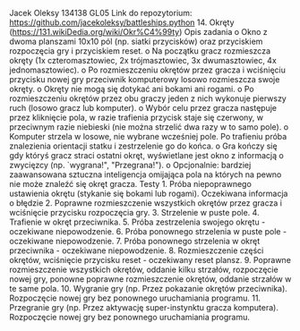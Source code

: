 Jacek Oleksy 134138 GL05
Link do repozytorium: https://github.com/jacekoleksy/battleships.python
14. Okręty (https://131.wikiDedia.org/wiki/Okr%C4%99ty) 
Opis zadania 
	o Okno z dwoma planszami 10x10 pól (np. siatki przycisków) oraz przyciskiem rozpoczęcia gry i przyciskiem reset. 
	o Na początku gracz rozmieszcza okręty (1x czteromasztowiec, 2x trójmasztowiec, 3x dwumasztowiec, 4x jednomasztowiec). 
	o Po rozmieszczeniu okrętów przez gracza i wciśnięciu przycisku nowej gry przeciwnik komputerowy losowo rozmieszcza swoje okręty. 
	o Okręty nie mogą się dotykać ani bokami ani rogami. 
	o Po rozmieszczeniu okrętów przez obu graczy jeden z nich wykonuje pierwszy ruch (losowo gracz lub komputer). 
	o Wybór celu przez gracza następuje przez kliknięcie pola, w razie trafienia przycisk staje się czerwony, w przeciwnym razie niebieski (nie można strzelić dwa razy w to samo pole). 
	o Komputer strzela w losowe, nie wybrane wcześniej pole. Po trafieniu próba znalezienia orientacji statku i zestrzelenie go do końca. 
	o Gra kończy się gdy któryś gracz straci ostatni okręt, wyświetlane jest okno z informacją o zwycięzcy (np. `wygrana!", "Przegrana!"). 
	o Opcjonalnie: bardziej zaawansowana sztuczna inteligencja omijająca pola na których na pewno nie może znaleźć się okręt gracza. 
Testy 
	1. Próba niepoprawnego ustawienia okrętu (stykanie się bokami lub rogami). Oczekiwana informacja o błędzie 
	2. Poprawne rozmieszczenie wszystkich okrętów przez gracza i wciśnięcie przycisku rozpoczęcia gry. 
	3. Strzelenie w puste pole. 
	4. Trafienie w okręt przeciwnika. 
	5. Próba zestrzelenia swojego okrętu - oczekiwane niepowodzenie. 
	6. Próba ponownego strzelenia w puste pole - oczekiwane niepowodzenie. 
	7. Próba ponownego strzelenia w okręt przeciwnika - oczekiwane niepowodzenie. 
	8. Rozmieszczenie części okrętów, wciśnięcie przycisku reset - oczekiwany reset plansz. 
	9. Poprawne rozmieszczenie wszystkich okrętów, oddanie kilku strzałów, rozpoczęcie nowej gry, ponowne poprawne rozmieszczenie okrętów, oddanie strzałów w te same pola. 
	10. Wygranie gry (np. Przez pokazanie okrętów przeciwnika). Rozpoczęcie nowej gry bez ponownego uruchamiania programu. 
	11. Przegranie gry (np. Przez aktywację super-instynktu gracza komputera). Rozpoczęcie nowej gry bez ponownego uruchamiania programu. 
